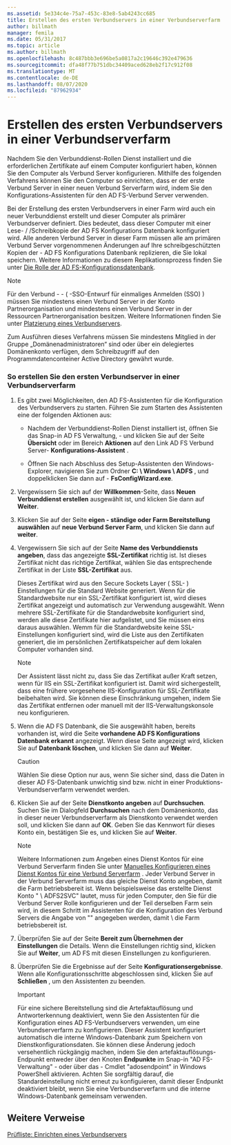 ```yaml
---
ms.assetid: 5e334c4e-75a7-453c-83e8-5ab4243cc685
title: Erstellen des ersten Verbundservers in einer Verbundserverfarm
author: billmath
manager: femila
ms.date: 05/31/2017
ms.topic: article
ms.author: billmath
ms.openlocfilehash: 8c487bbb3e696be5a0817a2c19646c392e479636
ms.sourcegitcommit: dfa48f77b751dbc34409aced628eb2f17c912f08
ms.translationtype: MT
ms.contentlocale: de-DE
ms.lasthandoff: 08/07/2020
ms.locfileid: "87962934"
---
```

# <a name="create-the-first-federation-server-in-a-federation-server-farm"></a>Erstellen des ersten Verbundservers in einer Verbundserverfarm

Nachdem Sie den Verbunddienst-Rollen Dienst installiert und die erforderlichen Zertifikate auf einem Computer konfiguriert haben, können Sie den Computer als Verbund Server konfigurieren. Mithilfe des folgenden Verfahrens können Sie den Computer so einrichten, dass er der erste Verbund Server in einer neuen Verbund Serverfarm wird, indem Sie den Konfigurations-Assistenten für den AD FS-Verbund Server verwenden.

Bei der Erstellung des ersten Verbundservers in einer Farm wird auch ein neuer Verbunddienst erstellt und dieser Computer als primärer Verbundserver definiert. Dies bedeutet, dass dieser Computer mit einer Lese- \/ /Schreibkopie der AD FS Konfigurations Datenbank konfiguriert wird. Alle anderen Verbund Server in dieser Farm müssen alle am primären Verbund Server vorgenommenen Änderungen auf Ihre schreibgeschützten Kopien der \- AD FS Konfigurations Datenbank replizieren, die Sie lokal speichern. Weitere Informationen zu diesem Replikationsprozess finden Sie unter [Die Rolle der AD FS-Konfigurationsdatenbank](../../ad-fs/technical-reference/The-Role-of-the-AD-FS-Configuration-Database.md).

> [!NOTE]
> Für den Verbund \- \- \( -SSO-Entwurf für einmaliges Anmelden (SSO) \) müssen Sie mindestens einen Verbund Server in der Konto Partnerorganisation und mindestens einen Verbund Server in der Ressourcen Partnerorganisation besitzen. Weitere Informationen finden Sie unter [Platzierung eines Verbundservers](/previous-versions/windows/it-pro/windows-server-2012-R2-and-2012/dd807127(v=ws.11)).

Zum Ausführen dieses Verfahrens müssen Sie mindestens Mitglied in der Gruppe „Domänenadministratoren“ sind oder über ein delegiertes Domänenkonto verfügen, dem Schreibzugriff auf den Programmdatenconteiner Active Directory gewährt wurde.

### <a name="to-create-the-first-federation-server-in-a-federation-server-farm"></a>So erstellen Sie den ersten Verbundserver in einer Verbundserverfarm

1.  Es gibt zwei Möglichkeiten, den AD FS-Assistenten für die Konfiguration des Verbundservers zu starten. Führen Sie zum Starten des Assistenten eine der folgenden Aktionen aus:

    -   Nachdem der Verbunddienst-Rollen Dienst installiert ist, öffnen Sie das Snap-in AD FS Verwaltung, \- und klicken Sie auf der Seite **Übersicht** oder im Bereich **Aktionen** auf den Link AD FS Verbund Server- **Konfigurations-Assistent** .

    -   Öffnen Sie nach Abschluss des Setup-Assistenten den Windows-Explorer, navigieren Sie zum Ordner **C: \\ Windows \\ ADFS** , und doppelklicken Sie dann auf \- **FsConfigWizard.exe**.

2.  Vergewissern Sie sich auf der **Willkommen**-Seite, dass **Neuen Verbunddienst erstellen** ausgewählt ist, und klicken Sie dann auf **Weiter**.

3.  Klicken Sie auf der Seite **eigen \- ständige oder Farm Bereitstellung auswählen** auf **neue Verbund Server Farm**, und klicken Sie dann auf **weiter**.

4.  Vergewissern Sie sich auf der Seite **Name des Verbunddiensts angeben**, dass das angezeigte **SSL-Zertifikat** richtig ist. Ist dieses Zertifikat nicht das richtige Zertifikat, wählen Sie das entsprechende Zertifikat in der Liste **SSL-Zertifikat** aus.

    Dieses Zertifikat wird aus den Secure Sockets Layer \( SSL- \) Einstellungen für die Standard Website generiert. Wenn für die Standardwebsite nur ein SSL-Zertifikat konfiguriert ist, wird dieses Zertifikat angezeigt und automatisch zur Verwendung ausgewählt. Wenn mehrere SSL-Zertifikate für die Standardwebsite konfiguriert sind, werden alle diese Zertifikate hier aufgelistet, und Sie müssen eins daraus auswählen. Wemm für die Standardwebsite keine SSL-Einstellungen konfiguriert sind, wird die Liste aus den Zertifikaten generiert, die im persönlichen Zertifikatspeicher auf dem lokalen Computer vorhanden sind.

    > [!NOTE]
    > Der Assistent lässt nicht zu, dass Sie das Zertifikat außer Kraft setzen, wenn für IIS ein SSL-Zertifikat konfiguriert ist. Damit wird sichergestellt, dass eine frühere vorgesehene IIS-Konfiguration für SSL-Zertifikate beibehalten wird. Sie können diese Einschränkung umgehen, indem Sie das Zertifikat entfernen oder manuell mit der IIS-Verwaltungskonsole neu konfigurieren.

5.  Wenn die AD FS Datenbank, die Sie ausgewählt haben, bereits vorhanden ist, wird die Seite **vorhandene AD FS Konfigurations Datenbank erkannt** angezeigt. Wenn diese Seite angezeigt wird, klicken Sie auf **Datenbank löschen**, und klicken Sie dann auf **Weiter**.

    > [!CAUTION]
    > Wählen Sie diese Option nur aus, wenn Sie sicher sind, dass die Daten in dieser AD FS-Datenbank unwichtig sind bzw. nicht in einer Produktions-Verbundserverfarm verwendet werden.

6.  Klicken Sie auf der Seite **Dienstkonto angeben** auf **Durchsuchen**. Suchen Sie im Dialogfeld **Durchsuchen** nach dem Domänenkonto, das in dieser neuer Verbundserverfarm als Dienstkonto verwendet werden soll, und klicken Sie dann auf **OK**. Geben Sie das Kennwort für dieses Konto ein, bestätigen Sie es, und klicken Sie auf **Weiter**.

    > [!NOTE]
    > Weitere Informationen zum Angeben eines Dienst Kontos für eine Verbund Serverfarm finden Sie unter [Manuelles Konfigurieren eines Dienst Kontos für eine Verbund Serverfarm](Manually-Configure-a-Service-Account-for-a-Federation-Server-Farm.md) . Jeder Verbund Server in der Verbund Serverfarm muss das gleiche Dienst Konto angeben, damit die Farm betriebsbereit ist. Wenn beispielsweise das erstellte Dienst Konto " \\ ADFS2SVC" lautet, muss für jeden Computer, den Sie für die Verbund Server Rolle konfigurieren und der Teil derselben Farm sein wird, in diesem Schritt im Assistenten für die Konfiguration des Verbund Servers die Angabe von "" angegeben werden, damit \\ die Farm betriebsbereit ist.

7.  Überprüfen Sie auf der Seite **Bereit zum Übernehmen der Einstellungen** die Details. Wenn die Einstellungen richtig sind, klicken Sie auf **Weiter**, um AD FS mit diesen Einstellungen zu konfigurieren.

8.  Überprüfen Sie die Ergebnisse auf der Seite **Konfigurationsergebnisse**. Wenn alle Konfigurationsschritte abgeschlossen sind, klicken Sie auf **Schließen** , um den Assistenten zu beenden.

    > [!IMPORTANT]
    > Für eine sichere Bereitstellung sind die Artefaktauflösung und Antworterkennung deaktiviert, wenn Sie den Assistenten für die Konfiguration eines AD FS-Verbundservers verwenden, um eine Verbundserverfarm zu konfigurieren. Dieser Assistent konfiguriert automatisch die interne Windows-Datenbank zum Speichern von Dienstkonfigurationsdaten. Sie können diese Änderung jedoch versehentlich rückgängig machen, indem Sie den artefaktauflösungs-Endpunkt entweder über den Knoten **Endpunkte** im Snap-in "AD FS-Verwaltung" \- oder über das \- Cmdlet "adosendpoint" in Windows PowerShell aktivieren. Achten Sie sorgfältig darauf, die Standardeinstellung nicht erneut zu konfiguieren, damit dieser Endpunkt deaktiviert bleibt, wenn Sie eine Verbundserverfarm und die interne Windows-Datenbank gemeinsam verwenden.

## <a name="additional-references"></a>Weitere Verweise
[Prüfliste: Einrichten eines Verbundservers](Checklist--Setting-Up-a-Federation-Server.md)

